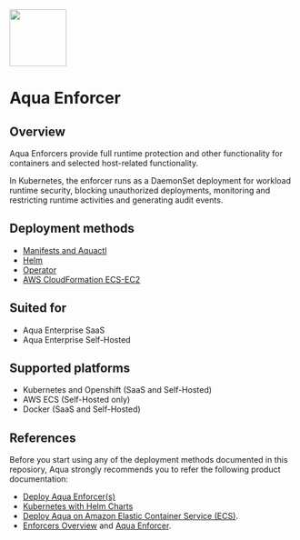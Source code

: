 <img src="https://avatars3.githubusercontent.com/u/12783832?s=200&v=4" height="100" width="100" />

# Aqua Enforcer 

## Overview

Aqua Enforcers provide full runtime protection and other functionality for containers and selected host-related functionality.

In Kubernetes, the enforcer runs as a DaemonSet deployment for workload runtime security, blocking unauthorized deployments, monitoring and restricting runtime activities and generating audit events.

## Deployment methods
* [Manifests and Aquactl](./kubernetes_and_openshift/manifests)
* [Helm](./kubernetes_and_openshift/helm)
* [Operator](./kubernetes_and_openshift/operator)
* [AWS CloudFormation ECS-EC2](./ecs/cloudformation/aqua-ecs-c2)

## Suited for
* Aqua Enterprise SaaS
* Aqua Enterprise Self-Hosted

## Supported platforms
* Kubernetes and Openshift (SaaS and Self-Hosted)
* AWS ECS (Self-Hosted only)
* Docker (SaaS and Self-Hosted)

## References
Before you start using any of the deployment methods documented in this reposiory, Aqua strongly recommends you to refer the following product documentation:
* [Deploy Aqua Enforcer(s)](https://docs.aquasec.com/docs/deploy-k8s-aqua-enforcers)
* [Kubernetes with Helm Charts](https://docs.aquasec.com/docs/kubernetes-with-helm#section-step-4-deploy-the-aqua-enforcer)
* [Deploy Aqua on Amazon Elastic Container Service (ECS)](https://docs.aquasec.com/docs/amazon-elastic-container-service-ecs#section-step-2-deploy-aqua-enforcers).
* [Enforcers Overview](https://docs.aquasec.com/docs/enforcers-overview#section-aqua-enforcers) and [Aqua Enforcer](https://docs.aquasec.com/docs/aqua-enforcer).